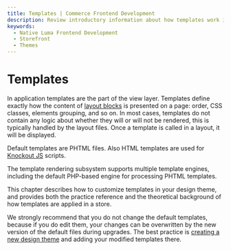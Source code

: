 ```yaml
---
title: Templates | Commerce Frontend Development
description: Review introductory information about how templates work in Adobe Commerce and Magento Open Source themes.
keywords:
  - Native Luma Frontend Development
  - Storefront
  - Themes
---
```


# Templates

In application templates are the part of the view layer. Templates define exactly how the content of [layout blocks](../layouts/index.md) is presented on a page: order, CSS classes, elements grouping, and so on.
In most cases, templates do not contain any logic about whether they will or will not be rendered, this is typically handled by the layout files. Once a template is called in a layout, it will be displayed.

Default templates are PHTML files. Also HTML templates are used for [Knockout JS](http://knockoutjs.com/index.html) scripts.

<InlineAlert variant="info" slots="text"/>

The template rendering subsystem supports multiple template engines, including the default PHP-based engine for processing PHTML templates.

This chapter describes how to customize templates in your design theme, and provides both the practice reference and the theoretical background of how templates are applied in a store.

We strongly recommend that you do not change the default templates, because if you do edit them, your changes can be overwritten by the new version of the default files during upgrades.
The best practice is [creating a new design theme](../themes/create-storefront.md) and adding your modified templates there.
